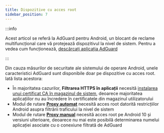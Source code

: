 ```yaml
---
title: Dispozitive cu acces root
sidebar_position: 7
---
```


:::info

Acest articol se referă la AdGuard pentru Android, un blocant de reclame multifuncțional care vă protejează dispozitivul la nivel de sistem. Pentru a vedea cum funcționează, [descărcați aplicația AdGuard](https://agrd.io/download-kb-adblock)

:::

Din cauza măsurilor de securitate ale sistemului de operare Android, unele caracteristici AdGuard sunt disponibile doar pe dispozitive cu acces root. Iată lista acestora:

- În majoritatea cazurilor, **Filtrarea HTTPS în aplicații** necesită [instalarea unui certificat CA în magazinul de sistem](/adguard-for-android/features/settings#security-certificates), deoarece majoritatea aplicațiilor nu au încredere în certificatele din magazinul utilizatorului
- Modul de rutare [**Proxy automat**](/adguard-for-android/features/settings#routing-mode) necesită acces root datorită restricțiilor Android asupra filtrării traficului la nivel de sistem
- Modul de rutare [**Proxy manual**](/adguard-for-android/features/settings#routing-mode) necesită acces root pe Android 10 și versiuni ulterioare, deoarece nu mai este posibilă determinarea numelui aplicației asociate cu o conexiune filtrată de AdGuard
